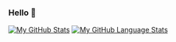 ### Hello 👋
[![My GitHub Stats](https://github-readme-stats.vercel.app/api/?username=LoganPaulus&count_private=true&theme=tokyonight&showicons=true)]()
[![My GitHub Language Stats](https://github-readme-stats.vercel.app/api/top-langs/?username=LoganPaulus&langs_count=5&theme=tokyonight)]()

<!--
**LoganPaulus/LoganPaulus** is a ✨ _special_ ✨ repository because its `README.md` (this file) appears on your GitHub profile.

Here are some ideas to get you started:



- 🔭 I’m currently working on ...
- 🌱 I’m currently learning ...
- 👯 I’m looking to collaborate on ...
- 🤔 I’m looking for help with ...
- 💬 Ask me about ...
- 📫 How to reach me:
- 😄 Pronouns: ...
- ⚡ Fun fact: ...
-->
